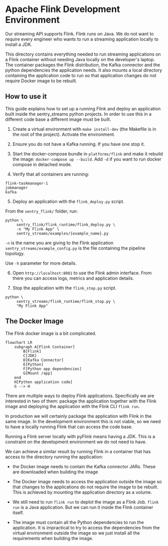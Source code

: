# Apache Flink Development Environment

Our streaming API supports Flink. Flink runs on Java. We do not want to require
every engineer who wants to run a streaming application locally to install a JDK.

This directory contains everything needed to run streaming applications on a
Flink container without needing Java locally on the developer's laptop.
The container packages the Flink distribution, the Kafka connector and the
python dependencies the application needs. It also mounts a local directory
containing the application code to run so that application changes do not require
Docker image to be rebuilt.

## How to use it

This guide explains how to set up a running Flink and deploy an application built
inside the sentry_streams python projects. In order to use this in a different
code base a different image must be built.

1. Create a virtual environment with `make install-dev` (the Makefile is in the
   root of the project). Activate the environment.

2. Ensure you do not have a Kafka running. If you have one stop it.

3. Start the docker-compose bundle in `platforms/flink` and make it rebuild the image:
   `docker-compose up --build`. Add `-d` if you want to run docker compose in
   detached mode.

4. Verify that all containers are running:

```
flink-taskmanager-1
jobmanager
kafka
```

5. Deploy an application with the `flink_deploy.py` script.

From the `sentry_flink/` folder, run:
```
python \
     sentry_flink/flink_runtime/flink_deploy.py \
     -n "My Flink App" \
     sentry_streams/examples/{example_name}.py
```

`-n` is the name you are giving to the Flink application
`sentry_streams/example_config.py` is the file containing the pipeline topology.

Use `-h` parameter for more details.

6. Open `http://localhost:8081` to use the Flink admin interface. From there you can access logs, metrics and application details.

7. Stop the application with the `flink_stop.py` script.

```
python \
     sentry_streams/flink_runtime/flink_stop.py \
     "My Flink App"
```

## The Docker Image

The Flink docker image is a bit complicated.

```mermaid
flowchart LR
    subgraph A[Flink Container]
        B[Flink]
        C[JDK]
        D[Kafka Connector]
        E[Python]
        F[Python app dependencies]
        G[Mount /app]
    end
    H[Python application code]
    G --> H
```

There are multiple ways to deploy Flink applications. Specifically we are interested
in two of them: package the application together with the Flink image and deploying
the application with the Flink CLI `flink run`.

In production we will certainly package the application with Flink in the same image.
In the development environment this is not viable, so we need to have a locally running
Flink that can access the code base.

Running a Flink server locally with pyFlink means having a JDK. This is a constraint
on the development environment we do not need to have.

We can achieve a similar result by running Flink in a container that has access to the
directory running the application:

- the Docker image needs to contain the Kafka connector JARs. These are downloaded
  when building the image

- The Docker image needs to access the application outside the image so that changes
  to the applications do not require the image to be rebuilt. This is achieved by
  mounting the application directory as a volume.

- We still need to run `flink run` to deplot the image as a Flink Job. `flink run` is
  a Java application. But we can run it inside the Flink container itself.

- The image must contain all the Python dependencies to run the application. It is
  impractical to try to access the dependencies from the virtual environment outside
  the image so we just install all the requirements when building the image.
